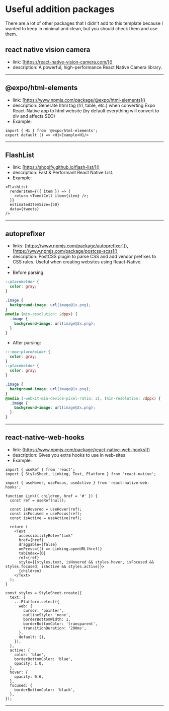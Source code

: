 # Useful addition packages

There are a lot of other packages that I didn't add to this template because I wanted to keep in minimal and clean, but you should check them and use them.

## react native vision camera

- link: [https://react-native-vision-camera.com/]()
- description: A powerful, high-performance React Native Camera library.

---

## @expo/html-elements

- link: [https://www.npmjs.com/package/@expo/html-elements]()
- description: Generate html tag (h1, table, etc.) when converting Expo React-Native app to html website (by default everything will convert to div and affects SEO)
- Example:

```tsx
import { H1 } from '@expo/html-elements';
export default () => <H1>Example<H1/>
```

---

## FlashList

- link: [https://shopify.github.io/flash-list/]()
- description: Fast & Performant React Native List.
- Example:

```tsx
<FlashList
  renderItem={({ item }) => {
    return <TweetCell item={item} />;
  }}
  estimatedItemSize={50}
  data={tweets}
/>
```

---

## autoprefixer

- links: [https://www.npmjs.com/package/autoprefixer](), [https://www.npmjs.com/package/postcss-scss]()
- description: PostCSS plugin to parse CSS and add vendor prefixes to CSS rules. Useful when creating websites using React-Native.
-
- Before parsing:

```css
::placeholder {
  color: gray;
}

.image {
  background-image: url(image@1x.png);
}
@media (min-resolution: 2dppx) {
  .image {
    background-image: url(image@2x.png);
  }
}
```

- After parsing:

```css
::-moz-placeholder {
  color: gray;
}
::placeholder {
  color: gray;
}

.image {
  background-image: url(image@1x.png);
}
@media (-webkit-min-device-pixel-ratio: 2), (min-resolution: 2dppx) {
  .image {
    background-image: url(image@2x.png);
  }
}
```

---

## react-native-web-hooks

- link: [https://www.npmjs.com/package/react-native-web-hooks]()
- description: Gives you extra hooks to use in web-sites
- Example:

```tsx
import { useRef } from 'react';
import { StyleSheet, Linking, Text, Platform } from 'react-native';

import { useHover, useFocus, useActive } from 'react-native-web-hooks';

function Link({ children, href = '#' }) {
  const ref = useRef(null);

  const isHovered = useHover(ref);
  const isFocused = useFocus(ref);
  const isActive = useActive(ref);

  return (
    <Text
      accessibilityRole="link"
      href={href}
      draggable={false}
      onPress={() => Linking.openURL(href)}
      tabIndex={0}
      ref={ref}
      style={[styles.text, isHovered && styles.hover, isFocused && styles.focused, isActive && styles.active]}>
      {children}
    </Text>
  );
}

const styles = StyleSheet.create({
  text: {
    ...Platform.select({
      web: {
        cursor: 'pointer',
        outlineStyle: 'none',
        borderBottomWidth: 1,
        borderBottomColor: 'transparent',
        transitionDuration: '200ms',
      },
      default: {},
    }),
  },
  active: {
    color: 'blue',
    borderBottomColor: 'blue',
    opacity: 1.0,
  },
  hover: {
    opacity: 0.6,
  },
  focused: {
    borderBottomColor: 'black',
  },
});
```

---
